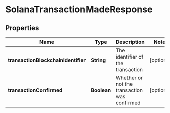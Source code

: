 

# SolanaTransactionMadeResponse


## Properties

Name | Type | Description | Notes
------------ | ------------- | ------------- | -------------
**transactionBlockchainIdentifier** | **String** | The identifier of the transaction |  [optional]
**transactionConfirmed** | **Boolean** | Whether or not the transaction was confirmed |  [optional]




